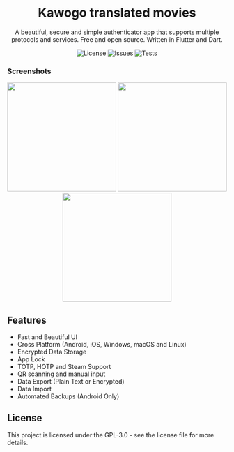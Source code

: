 <h1 align="center">Kawogo translated movies</h1>
<div align="center">A beautiful, secure and simple authenticator app that supports multiple protocols and services. Free and open source. Written in Flutter and Dart.</div>

<p>
<div align="center">

![License](https://img.shields.io/github/license/icabetong/openauth)
![Issues](https://img.shields.io/github/issues/icabetong/openauth)
![Tests](https://github.com/icabetong/openauth/actions/workflows/tests.yml/badge.svg)

</div>
</p>

### Screenshots

<div align="center">
<img src="art/screenshot-1.png" width="250">
<img src="art/screenshot-2.png" width="250">
<img src="art/screenshot-3.png" width="250">
</div>

## Features
* Fast and Beautiful UI
* Cross Platform (Android, iOS, Windows, macOS and Linux)
* Encrypted Data Storage
* App Lock
* TOTP, HOTP and Steam Support
* QR scanning and manual input
* Data Export (Plain Text or Encrypted)
* Data Import
* Automated Backups (Android Only)

## License
This project is licensed under the GPL-3.0 - see the license file for more details.
